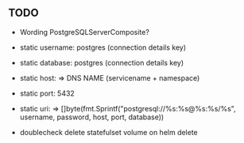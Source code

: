 

## TODO

- Wording PostgreSQLServerComposite?

- static username: postgres (connection details key)
- static database: postgres (connection details key)
- static host: => DNS NAME (servicename + namespace)
- static port: 5432
- static uri: =>  []byte(fmt.Sprintf("postgresql://%s:%s@%s:%s/%s", username, password, host, port, database))

- doublecheck delete statefulset volume on helm delete